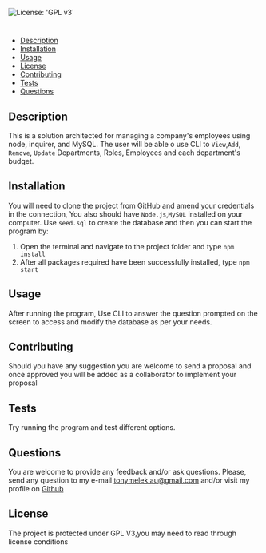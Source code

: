 ![License: 'GPL v3'](https://img.shields.io/badge/License-GPLv3-blue.svg)
# 
* [Description](#description)
* [Installation](#installation)
* [Usage](#usage)
* [License](#license)
* [Contributing](#contributing)
* [Tests](#tests)
* [Questions](#questions)
## Description
This is a solution architected for managing a company's employees using node, inquirer, and MySQL.
The user will be able o use CLI to `View`,`Add`, `Remove`, `Update` Departments, Roles, Employees and each department's budget.
## Installation
You will need to clone the project from GitHub and amend your credentials in the connection, You also should have  `Node.js`,`MySQL` installed on your computer. Use `seed.sql` to create the database and then you can start the program by:
1. Open the terminal and navigate to the project folder and type `npm install`
2. After all packages required have been successfully installed, type `npm start`
## Usage
After running the program, Use CLI to answer the question prompted on the screen to access and modify the database as per your needs.
## Contributing
Should you have any suggestion you are welcome to send a proposal and once approved you will be added as a collaborator to implement your proposal
## Tests
Try running the program and test different options.
## Questions
You are welcome to provide any feedback and/or ask questions.
Please, send any question to my e-mail [tonymelek.au@gmail.com](mailto:tonymelek.au@gmail.com) and/or visit my profile on [Github](https://github.com/tonymelek)

## License
The project is protected under GPL V3,you may need to read through license conditions
